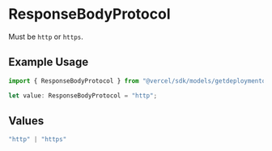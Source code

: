 # ResponseBodyProtocol

Must be `http` or `https`.

## Example Usage

```typescript
import { ResponseBodyProtocol } from "@vercel/sdk/models/getdeploymentop.js";

let value: ResponseBodyProtocol = "http";
```

## Values

```typescript
"http" | "https"
```